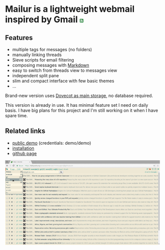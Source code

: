 # Mailur is a lightweight webmail inspired by Gmail [![RSS](../rss.png)](feed.xml)

## Features
- multiple tags for messages (no folders)
- manually linking threads
- Sieve scripts for email filtering
- composing messages with [Markdown][]
- easy to switch from threads view to messages view
- independent split pane
- slim and compact interface with few basic themes
- ...

Brand-new version uses [Dovecot as main storage][mlr-dovecot], no database required.

This version is already in use. It has minimal feature set I need on daily basis. I have big plans for this project and I'm still working on it when I have spare time.

## Related links
- [public demo][demo] (credentials: demo/demo)
- [installation][install]
- [github page][gh]

![Screenshots](screenshots.gif)

[demo]: http://demo.pusto.org
[install]: /mailur/installation
[vimeo]: https://vimeo.com/259140545
[gh]: https://github.com/naspeh/mailur/
[mlr-dovecot]: /mailur/dovecot/
[Markdown]: https://daringfireball.net/projects/markdown/syntax
